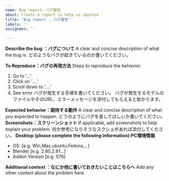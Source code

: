 ```yaml
---
name: Bug report：バグ報告
about: Create a report to help us improve
title: 'Bug report : バグ報告'
labels: ''
assignees: ''

---
```


**Describe the bug ：バグについて**
A clear and concise description of what the bug is.
どのようなバグが起きているのか書いてください。

**To Reproduce：バグの再現方法**
Steps to reproduce the behavior:
1. Go to '...'
2. Click on '....'
3. Scroll down to '....'
4. See error
バグが発生する手順を書いてください。
バグが発生するモデルのファイルやそのURL、エラーメッセージを添付してもらえると助かります。

**Expected behavior：期待する動作**
A clear and concise description of what you expected to happen.
どうのようにバグを直してほしいか書いてください。
**Screenshots：スクリーンショット**
If applicable, add screenshots to help explain your problem.
何か参考になりそうなスクショがあれば添付してください。
**Desktop (please complete the following information):PC環境情報**
 - OS: [e.g. Win,Mac,ubuntu,Fedora,...]
 - Blender [e.g. 2.80,2.81...]
 - Addon Version [e.g. 076]


**Additional context ：なにか他に書いておきたいことはこちらへ**
Add any other context about the problem here.
